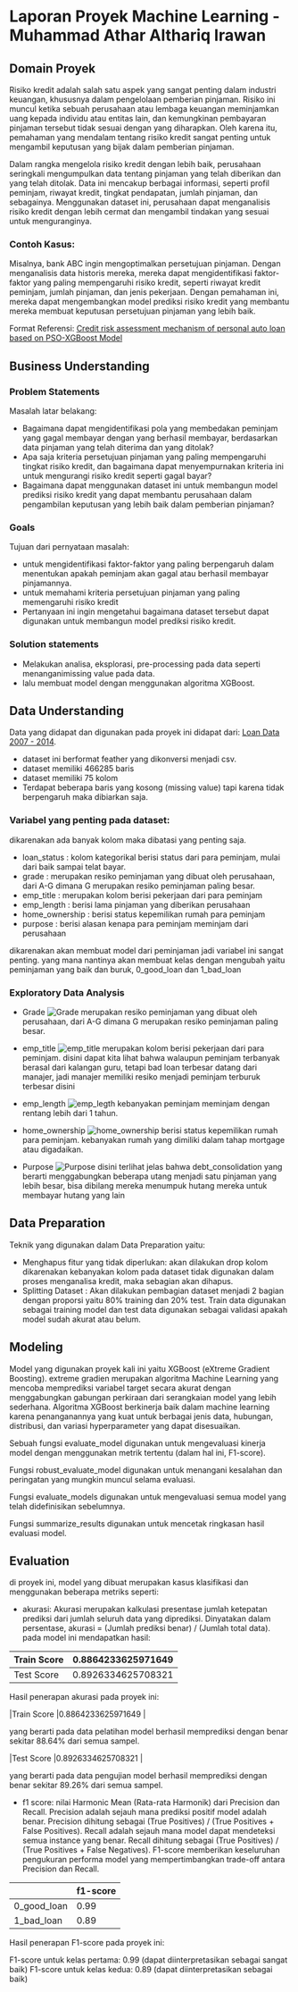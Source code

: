 # Laporan Proyek Machine Learning - Muhammad Athar Althariq Irawan

## Domain Proyek

Risiko kredit adalah salah satu aspek yang sangat penting dalam industri keuangan, khususnya dalam pengelolaan pemberian pinjaman. Risiko ini muncul ketika sebuah perusahaan atau lembaga keuangan meminjamkan uang kepada individu atau entitas lain, dan kemungkinan pembayaran pinjaman tersebut tidak sesuai dengan yang diharapkan. Oleh karena itu, pemahaman yang mendalam tentang risiko kredit sangat penting untuk mengambil keputusan yang bijak dalam pemberian pinjaman.

Dalam rangka mengelola risiko kredit dengan lebih baik, perusahaan seringkali mengumpulkan data tentang pinjaman yang telah diberikan dan yang telah ditolak. Data ini mencakup berbagai informasi, seperti profil peminjam, riwayat kredit, tingkat pendapatan, jumlah pinjaman, dan sebagainya. Menggunakan dataset ini, perusahaan dapat menganalisis risiko kredit dengan lebih cermat dan mengambil tindakan yang sesuai untuk menguranginya.

### Contoh Kasus:
Misalnya, bank ABC ingin mengoptimalkan persetujuan pinjaman. Dengan menganalisis data historis mereka, mereka dapat mengidentifikasi faktor-faktor yang paling mempengaruhi risiko kredit, seperti riwayat kredit peminjam, jumlah pinjaman, dan jenis pekerjaan. Dengan pemahaman ini, mereka dapat mengembangkan model prediksi risiko kredit yang membantu mereka membuat keputusan persetujuan pinjaman yang lebih baik.


  Format Referensi: [Credit risk assessment mechanism of personal auto loan based on PSO-XGBoost Model](https://doi.org/10.1007/s40747-022-00854-y) 

## Business Understanding

### Problem Statements

Masalah latar belakang:
- Bagaimana dapat mengidentifikasi pola yang membedakan peminjam yang gagal membayar dengan yang berhasil membayar, berdasarkan data pinjaman yang telah diterima dan yang ditolak?
- Apa saja kriteria persetujuan pinjaman yang paling mempengaruhi tingkat risiko kredit, dan bagaimana dapat menyempurnakan kriteria ini untuk mengurangi risiko kredit seperti gagal bayar?
- Bagaimana dapat menggunakan dataset ini untuk membangun model prediksi risiko kredit yang dapat membantu perusahaan dalam pengambilan keputusan yang lebih baik dalam pemberian pinjaman?

### Goals

Tujuan dari pernyataan masalah:
- untuk mengidentifikasi faktor-faktor yang paling berpengaruh dalam menentukan apakah peminjam akan gagal atau berhasil membayar pinjamannya.
- untuk memahami kriteria persetujuan pinjaman yang paling memengaruhi risiko kredit
- Pertanyaan ini ingin mengetahui bagaimana dataset tersebut dapat digunakan untuk membangun model prediksi risiko kredit.


### Solution statements
- Melakukan analisa, eksplorasi, pre-processing pada data seperti menanganimissing value pada data.
- lalu membuat model dengan menggunakan algoritma XGBoost.

## Data Understanding
 Data yang didapat dan digunakan pada proyek ini didapat dari: [Loan Data 2007 - 2014](https://www.kaggle.com/datasets/rashahmosaad/loan-data-2007-2014).

- dataset ini berformat feather yang dikonversi menjadi csv.
- dataset memiliki 466285 baris
- dataset memiliki 75 kolom  
- Terdapat beberapa baris yang kosong (missing value) tapi karena tidak berpengaruh maka dibiarkan saja. 

### Variabel yang penting pada dataset:
dikarenakan ada banyak kolom maka dibatasi yang penting saja.

- loan_status : kolom kategorikal berisi status dari para peminjam, mulai dari baik sampai telat bayar.
- grade : merupakan resiko peminjaman yang dibuat oleh perusahaan, dari A-G dimana G merupakan resiko peminjaman paling besar.
- emp_title : merupakan kolom berisi pekerjaan dari para peminjam
- emp_length : berisi lama pinjaman yang diberikan perusahaan
- home_ownership : berisi status kepemilikan rumah para peminjam
- purpose : berisi alasan kenapa para peminjam meminjam dari perusahaan

dikarenakan akan membuat model dari peminjaman jadi variabel ini sangat penting. yang mana nantinya akan membuat kelas dengan mengubah yaitu peminjaman yang baik dan buruk, 0_good_loan dan 1_bad_loan

### Exploratory Data Analysis
- Grade
![Grade](gambar\image-2.png)
merupakan resiko peminjaman yang dibuat oleh perusahaan, dari A-G dimana G merupakan resiko peminjaman paling besar.

- emp_title
![emp_title](gambar\image-3.png)
merupakan kolom berisi pekerjaan dari para peminjam. disini dapat kita lihat bahwa walaupun peminjam terbanyak berasal dari kalangan guru, tetapi bad loan terbesar datang dari manajer, jadi manajer memiliki resiko menjadi peminjam terburuk terbesar disini

- emp_length
![emp_legth](gambar\image.png)
kebanyakan peminjam meminjam dengan rentang lebih dari 1 tahun.

- home_ownership 
![home_ownership ](gambar\image-1.png)
berisi status kepemilikan rumah para peminjam. kebanyakan rumah yang dimiliki dalam tahap mortgage atau digadaikan.

- Purpose
![Purpose](gambar\image-4.png)
disini terlihat jelas bahwa debt_consolidation yang berarti menggabungkan beberapa utang menjadi satu pinjaman yang lebih besar, bisa dibilang mereka menumpuk hutang mereka untuk membayar hutang yang lain

## Data Preparation
Teknik yang digunakan dalam Data Preparation yaitu:
- Menghapus fitur yang tidak diperlukan: akan dilakukan drop kolom dikarenakan kebanyakan kolom pada dataset tidak digunakan dalam proses menganalisa kredit, maka sebagian akan dihapus.
- Splitting Dataset : Akan dilakukan pembagian dataset menjadi 2 bagian dengan proporsi yaitu 80% training dan 20% test. Train data digunakan sebagai training model dan test data digunakan sebagai validasi apakah model sudah akurat atau belum.


## Modeling
Model yang digunakan proyek kali ini yaitu XGBoost (eXtreme Gradient Boosting). extreme gradien merupakan algoritma Machine Learning yang mencoba memprediksi variabel target secara akurat dengan menggabungkan gabungan perkiraan dari serangkaian model yang lebih sederhana. Algoritma XGBoost berkinerja baik dalam machine learning karena penanganannya yang kuat untuk berbagai jenis data, hubungan, distribusi, dan variasi hyperparameter yang dapat disesuaikan.

Sebuah fungsi evaluate_model digunakan untuk mengevaluasi kinerja model dengan menggunakan metrik tertentu (dalam hal ini, F1-score).

Fungsi robust_evaluate_model digunakan untuk menangani kesalahan dan peringatan yang mungkin muncul selama evaluasi.

Fungsi evaluate_models digunakan untuk mengevaluasi semua model yang telah didefinisikan sebelumnya.

Fungsi summarize_results digunakan untuk mencetak ringkasan hasil evaluasi model.

## Evaluation
di proyek ini, model yang dibuat merupakan kasus klasifikasi dan menggunakan beberapa metriks seperti:
- akurasi: Akurasi merupakan kalkulasi presentase jumlah ketepatan prediksi dari jumlah seluruh data yang diprediksi.
Dinyatakan dalam persentase, akurasi = (Jumlah prediksi benar) / (Jumlah total data).
pada model ini mendapatkan hasil:

|Train Score   |0.8864233625971649   |
|---|---|
|Test Score   |0.8926334625708321   |

Hasil penerapan akurasi pada proyek ini:

|Train Score   |0.8864233625971649   |

yang berarti pada data pelatihan model berhasil memprediksi dengan benar sekitar 88.64% dari semua sampel.

|Test Score   |0.8926334625708321   | 

yang berarti pada data pengujian model berhasil memprediksi dengan benar sekitar 89.26% dari semua sampel.


- f1 score: nilai Harmonic Mean (Rata-rata Harmonik) dari Precision dan Recall.
Precision adalah sejauh mana prediksi positif model adalah benar. Precision dihitung sebagai (True Positives) / (True Positives + False Positives).
Recall adalah sejauh mana model dapat mendeteksi semua instance yang benar. Recall dihitung sebagai (True Positives) / (True Positives + False Negatives).
F1-score memberikan keseluruhan pengukuran performa model yang mempertimbangkan trade-off antara Precision dan Recall.

|   |  f1-score |
|---|---|
|  0_good_loan |  0.99 |
|  1_bad_loan |  0.89 |

Hasil penerapan F1-score pada proyek ini:

F1-score untuk kelas pertama: 0.99 (dapat diinterpretasikan sebagai sangat baik)
F1-score untuk kelas kedua: 0.89 (dapat diinterpretasikan sebagai baik)
